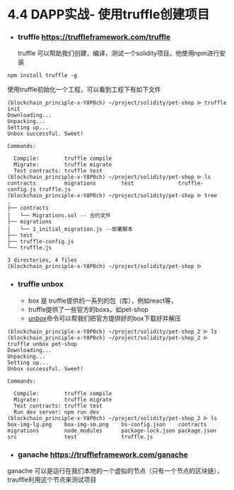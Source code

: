 # 4.4 DAPP实战- 使用truffle创建项目

- ### truffle https://truffleframework.com/truffle
   truffle 可以帮助我们创建，编译，测试一个solidity项目。他使用npm进行安装 
```
npm install truffle -g
```

  使用truffle初始化一个工程，可以看到工程下有如下文件
  
```shell
(blockchain_principle-x-Y8P0ch) ~/project/solidity/pet-shop ᐅ truffle init
Downloading...
Unpacking...
Setting up...
Unbox successful. Sweet!

Commands:

  Compile:        truffle compile
  Migrate:        truffle migrate
  Test contracts: truffle test
(blockchain_principle-x-Y8P0ch) ~/project/solidity/pet-shop ᐅ ls
contracts         migrations        test              truffle-config.js truffle.js
(blockchain_principle-x-Y8P0ch) ~/project/solidity/pet-shop ᐅ tree
.
├── contracts
│   └── Migrations.sol -- 合约文件
├── migrations
│   └── 1_initial_migration.js --部署脚本
├── test
├── truffle-config.js
└── truffle.js

3 directories, 4 files
(blockchain_principle-x-Y8P0ch) ~/project/solidity/pet-shop ᐅ

```

- ### truffle unbox 
  - box 是 truffle提供的一系列的包（库），例如react等，
  - truffle提供了一些官方的boxs，如pet-shop
  - [unbox](https://truffleframework.com/boxes/pet-shop)命令可以帮我们把官方提供好的box下载好并解压
  
```
(blockchain_principle-x-Y8P0ch) ~/project/solidity/pet-shop_2 ᐅ ls
(blockchain_principle-x-Y8P0ch) ~/project/solidity/pet-shop_2 ᐅ truffle unbox pet-shop
Downloading...
Unpacking...
Setting up...
Unbox successful. Sweet!

Commands:

  Compile:        truffle compile
  Migrate:        truffle migrate
  Test contracts: truffle test
  Run dev server: npm run dev
(blockchain_principle-x-Y8P0ch) ~/project/solidity/pet-shop_2 ᐅ ls
box-img-lg.png    box-img-sm.png    bs-config.json    contracts         migrations        node_modules      package-lock.json package.json      src               test              truffle.js
```

- ### ganache https://truffleframework.com/ganache

ganache 可以是运行在我们本地的一个虚拟的节点（只有一个节点的区块链），trauffle利用这个节点来测试项目
